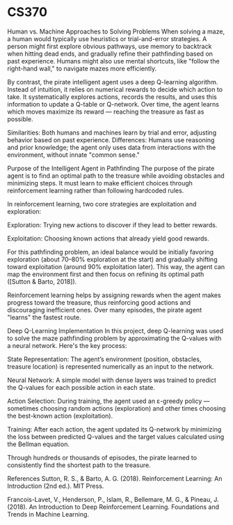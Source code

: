 # CS370

Human vs. Machine Approaches to Solving Problems
When solving a maze, a human would typically use heuristics or trial-and-error strategies. A person might first explore obvious pathways, use memory to backtrack when hitting dead ends, and gradually refine their pathfinding based on past experience. Humans might also use mental shortcuts, like "follow the right-hand wall," to navigate mazes more efficiently.

By contrast, the pirate intelligent agent uses a deep Q-learning algorithm. Instead of intuition, it relies on numerical rewards to decide which action to take. It systematically explores actions, records the results, and uses this information to update a Q-table or Q-network. Over time, the agent learns which moves maximize its reward — reaching the treasure as fast as possible.

Similarities: Both humans and machines learn by trial and error, adjusting behavior based on past experience.
Differences: Humans use reasoning and prior knowledge; the agent only uses data from interactions with the environment, without innate "common sense."

Purpose of the Intelligent Agent in Pathfinding
The purpose of the pirate agent is to find an optimal path to the treasure while avoiding obstacles and minimizing steps. It must learn to make efficient choices through reinforcement learning rather than following hardcoded rules.

In reinforcement learning, two core strategies are exploitation and exploration:

Exploration: Trying new actions to discover if they lead to better rewards.

Exploitation: Choosing known actions that already yield good rewards.

For this pathfinding problem, an ideal balance would be initially favoring exploration (about 70–80% exploration at the start) and gradually shifting toward exploitation (around 90% exploitation later).
This way, the agent can map the environment first and then focus on refining its optimal path ([Sutton & Barto, 2018]).

Reinforcement learning helps by assigning rewards when the agent makes progress toward the treasure, thus reinforcing good actions and discouraging inefficient ones. Over many episodes, the pirate agent "learns" the fastest route.

Deep Q-Learning Implementation
In this project, deep Q-learning was used to solve the maze pathfinding problem by approximating the Q-values with a neural network. Here's the key process:

State Representation: The agent’s environment (position, obstacles, treasure location) is represented numerically as an input to the network.

Neural Network: A simple model with dense layers was trained to predict the Q-values for each possible action in each state.

Action Selection: During training, the agent used an ε-greedy policy — sometimes choosing random actions (exploration) and other times choosing the best-known action (exploitation).

Training: After each action, the agent updated its Q-network by minimizing the loss between predicted Q-values and the target values calculated using the Bellman equation.

Through hundreds or thousands of episodes, the pirate learned to consistently find the shortest path to the treasure.

References
Sutton, R. S., & Barto, A. G. (2018). Reinforcement Learning: An Introduction (2nd ed.). MIT Press.

Francois-Lavet, V., Henderson, P., Islam, R., Bellemare, M. G., & Pineau, J. (2018). An Introduction to Deep Reinforcement Learning. Foundations and Trends in Machine Learning.
